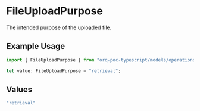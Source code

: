 # FileUploadPurpose

The intended purpose of the uploaded file.

## Example Usage

```typescript
import { FileUploadPurpose } from "orq-poc-typescript/models/operations";

let value: FileUploadPurpose = "retrieval";
```

## Values

```typescript
"retrieval"
```